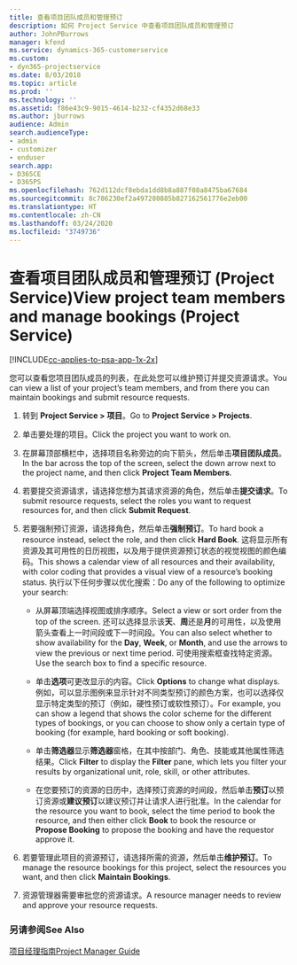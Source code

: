 ```yaml
---
title: 查看项目团队成员和管理预订
description: 如何 Project Service 中查看项目团队成员和管理预订
author: JohnPBurrows
manager: kfend
ms.service: dynamics-365-customerservice
ms.custom:
- dyn365-projectservice
ms.date: 8/03/2018
ms.topic: article
ms.prod: ''
ms.technology: ''
ms.assetid: f86e43c9-9015-4614-b232-cf4352d68e33
ms.author: jburrows
audience: Admin
search.audienceType:
- admin
- customizer
- enduser
search.app:
- D365CE
- D365PS
ms.openlocfilehash: 762d112dcf8ebda1dd8b8a887f08a8475ba67684
ms.sourcegitcommit: 8c786230ef2a497280885b827162561776e2eb00
ms.translationtype: HT
ms.contentlocale: zh-CN
ms.lasthandoff: 03/24/2020
ms.locfileid: "3749736"
---
```

# <a name="view-project-team-members-and-manage-bookings-project-service"></a><span data-ttu-id="1642e-103">查看项目团队成员和管理预订 (Project Service)</span><span class="sxs-lookup"><span data-stu-id="1642e-103">View project team members and manage bookings (Project Service)</span></span>

[!INCLUDE[cc-applies-to-psa-app-1x-2x](../includes/cc-applies-to-psa-app-1x-2x.md)]

<span data-ttu-id="1642e-104">您可以查看您项目团队成员的列表，在此处您可以维护预订并提交资源请求。</span><span class="sxs-lookup"><span data-stu-id="1642e-104">You can view a list of your project’s team members, and from there you can maintain bookings and submit resource requests.</span></span>  
  
1.  <span data-ttu-id="1642e-105">转到 **Project Service > 项目**。</span><span class="sxs-lookup"><span data-stu-id="1642e-105">Go to **Project Service > Projects**.</span></span>  
  
2.  <span data-ttu-id="1642e-106">单击要处理的项目。</span><span class="sxs-lookup"><span data-stu-id="1642e-106">Click the project you want to work on.</span></span>  
  
3.  <span data-ttu-id="1642e-107">在屏幕顶部横栏中，选择项目名称旁边的向下箭头，然后单击**项目团队成员**。</span><span class="sxs-lookup"><span data-stu-id="1642e-107">In the bar across the top of the screen, select the down arrow next to the project name, and then click **Project Team Members**.</span></span>  
  
4.  <span data-ttu-id="1642e-108">若要提交资源请求，请选择您想为其请求资源的角色，然后单击**提交请求**。</span><span class="sxs-lookup"><span data-stu-id="1642e-108">To submit resource requests, select the roles you want to request resources for, and then click **Submit Request**.</span></span>  
  
5.  <span data-ttu-id="1642e-109">若要强制预订资源，请选择角色，然后单击**强制预订**。</span><span class="sxs-lookup"><span data-stu-id="1642e-109">To hard book a resource instead, select the role, and then click **Hard Book**.</span></span> <span data-ttu-id="1642e-110">这将显示所有资源及其可用性的日历视图，以及用于提供资源预订状态的视觉视图的颜色编码。</span><span class="sxs-lookup"><span data-stu-id="1642e-110">This shows a calendar view of all resources and their availability, with color coding that provides a visual view of a resource’s booking status.</span></span> <span data-ttu-id="1642e-111">执行以下任何步骤以优化搜索：</span><span class="sxs-lookup"><span data-stu-id="1642e-111">Do any of the following to optimize your search:</span></span>  
  
    -   <span data-ttu-id="1642e-112">从屏幕顶端选择视图或排序顺序。</span><span class="sxs-lookup"><span data-stu-id="1642e-112">Select a view or sort order from the top of the screen.</span></span> <span data-ttu-id="1642e-113">还可以选择显示该**天**、**周**还是**月**的可用性，以及使用箭头查看上一时间段或下一时间段。</span><span class="sxs-lookup"><span data-stu-id="1642e-113">You can also select whether to show availability for the **Day**, **Week**, or **Month**, and use the arrows to view the previous or next time period.</span></span> <span data-ttu-id="1642e-114">可使用搜索框查找特定资源。</span><span class="sxs-lookup"><span data-stu-id="1642e-114">Use the search box to find a specific resource.</span></span>  
  
    -   <span data-ttu-id="1642e-115">单击**选项**可更改显示的内容。</span><span class="sxs-lookup"><span data-stu-id="1642e-115">Click **Options** to change what displays.</span></span> <span data-ttu-id="1642e-116">例如，可以显示图例来显示针对不同类型预订的颜色方案，也可以选择仅显示特定类型的预订（例如，硬性预订或软性预订）。</span><span class="sxs-lookup"><span data-stu-id="1642e-116">For example, you can show a legend that shows the color scheme for the different types of bookings, or you can choose to show only a certain type of booking (for example, hard booking or soft booking).</span></span>  
  
    -   <span data-ttu-id="1642e-117">单击**筛选器**显示**筛选器**窗格，在其中按部门、角色、技能或其他属性筛选结果。</span><span class="sxs-lookup"><span data-stu-id="1642e-117">Click **Filter** to display the **Filter** pane, which lets you filter your results by organizational unit, role, skill, or other attributes.</span></span>  
  
    -   <span data-ttu-id="1642e-118">在您要预订的资源的日历中，选择预订资源的时间段，然后单击**预订**以预订资源或**建议预订**以建议预订并让请求人进行批准。</span><span class="sxs-lookup"><span data-stu-id="1642e-118">In the calendar for the resource you want to book, select the time period to book the resource, and then either click **Book** to book the resource or **Propose Booking** to propose the booking and have the requestor approve it.</span></span>  
  
6.  <span data-ttu-id="1642e-119">若要管理此项目的资源预订，请选择所需的资源，然后单击**维护预订**。</span><span class="sxs-lookup"><span data-stu-id="1642e-119">To manage the resource bookings for this project, select the resources you want, and then click **Maintain Bookings**.</span></span>  
  
7.  <span data-ttu-id="1642e-120">资源管理器需要审批您的资源请求。</span><span class="sxs-lookup"><span data-stu-id="1642e-120">A resource manager needs to review and approve your resource requests.</span></span>  
  
### <a name="see-also"></a><span data-ttu-id="1642e-121">另请参阅</span><span class="sxs-lookup"><span data-stu-id="1642e-121">See Also</span></span>  
 [<span data-ttu-id="1642e-122">项目经理指南</span><span class="sxs-lookup"><span data-stu-id="1642e-122">Project Manager Guide</span></span>](../project-service/project-manager-guide.md)
